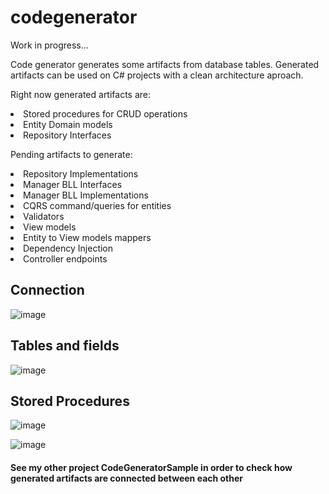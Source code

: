 # codegenerator
<p>Work in progress...  </p>

<p>Code generator generates some artifacts from database tables. Generated artifacts can be used on C# projects with a clean architecture aproach.</p>

<p>
  Right now generated artifacts are:
  <li>Stored procedures for CRUD operations</li>
  <li>Entity Domain models</li>
  <li>Repository Interfaces</li>
</p>

<p>
  Pending artifacts to generate:
  <li>Repository Implementations</li>
  <li>Manager BLL Interfaces</li>
  <li>Manager BLL Implementations</li>
  <li>CQRS command/queries for entities</li>
  <li>Validators</li>
  <li>View models</li>
  <li>Entity to View models mappers</li>
  <li>Dependency Injection</li>
  <li>Controller endpoints</li>
</p>



## Connection

![image](https://github.com/juanidamato/codegenerator/assets/16365314/74266376-33b0-41de-b47f-721f0700f47c)

## Tables and fields

![image](https://github.com/juanidamato/codegenerator/assets/16365314/0b648a0e-203e-4747-a35d-17417747e856)

## Stored Procedures

![image](https://github.com/juanidamato/codegenerator/assets/16365314/e0d3adc9-b61f-4d80-814d-385c2a27aeea)

![image](https://github.com/juanidamato/codegenerator/assets/16365314/14068d28-62ee-4943-bd34-0c309818f29f)


#### See my other project CodeGeneratorSample in order to check how generated artifacts are connected between each other
